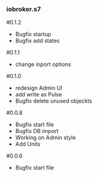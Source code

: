 ### iobroker.s7

#0.1.2
* Bugfix startup
* Bugfix add states

#0.1.1
* change inport options

#0.1.0
* redesign Admin UI
* add write as Pulse
* Bugfix delete unused objeckts

#0.0.8
* Bugfix start file
* Bugfix DB import
* Working on Admin style
* Add Units

#0.0.6
* Bugfix start file